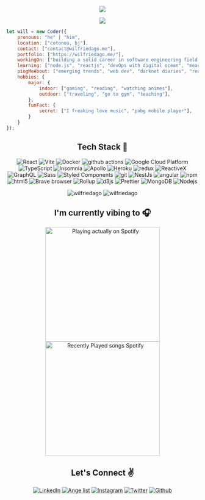 <p align="center">
 <img src="https://github.com/wilfriedago/wilfriedago/blob/main/assets/1.png" /> </p>
<p align="center"><img src="https://github.com/wilfriedago/wilfriedago/blob/main/assets/separator.gif"/></p>

```javascript
let will = new Coder({
    pronouns: "he" | "him",
    location: ["cotonou, bj"],
    contact: ["contact@wilfriedago.me"],
    portfolio: ["https://wilfriedago.me/"],
    workingOn: ["building a solid career in software engineering field here in my country..."],
    learning: ["node.js", "reactjs", "devOps with digital ocean", "mearn stack", "gsap.js", "java", "web accesibility"],
    pingMeAbout: ["emerging trends", "web dev", "darknet diaries", "reactjs", "tech", "crypto","nft", "music"],
    hobbies: {
        major: {
            indoor: ["gaming", "reading", "watching animes"],
            outdoor: ["traveling", "go to gym", "teaching"],
        },
        funFact: {
            secret: ["I freaking love music", "pubg mobile player"],
        }
    }
});
```
<h2 align="center">Tech Stack 🤖</h2>
<p align="center">
  <img alt="React" src="https://img.shields.io/badge/-React-45b8d8?style=flat-square&logo=react&logoColor=white" />
  <img alt="Vite" src="https://img.shields.io/badge/-Webpack-8DD6F9?style=flat-square&logo=webpack&logoColor=white" /> 
  <img alt="Docker" src="https://img.shields.io/badge/-Docker-46a2f1?style=flat-square&logo=docker&logoColor=white" />
  <img alt="github actions" src="https://img.shields.io/badge/-Github_Actions-2088FF?style=flat-square&logo=github-actions&logoColor=white" />
  <img alt="Google Cloud Platform" src="https://img.shields.io/badge/-Google_Cloud_Platform-1a73e8?style=flat-square&logo=google-cloud&logoColor=white" />
  <img alt="TypeScript" src="https://img.shields.io/badge/-TypeScript-007ACC?style=flat-square&logo=typescript&logoColor=white" />
  <img alt="Insomnia" src="https://img.shields.io/badge/-Insomnia-5849BE?style=flat-square&logo=insomnia&logoColor=white" />
  <img alt="Apollo" src="https://img.shields.io/badge/-Apollo%20GraphQL-311C87?style=flat-square&logo=apollo-graphql&logoColor=white" />
  <img alt="Heroku" src="https://img.shields.io/badge/-Heroku-430098?style=flat-square&logo=heroku&logoColor=white" />
  <img alt="redux" src="https://img.shields.io/badge/-Redux-764ABC?style=flat-square&logo=redux&logoColor=white" />
  <img alt="ReactiveX" src="https://img.shields.io/badge/-RxJs-B7178C?style=flat-square&logo=reactivex&logoColor=white" />
  <img alt="GraphQL" src="https://img.shields.io/badge/-GraphQL-E10098?style=flat-square&logo=graphql&logoColor=white" />
  <img alt="Sass" src="https://img.shields.io/badge/-Sass-CC6699?style=flat-square&logo=sass&logoColor=white" />
  <img alt="Styled Components" src="https://img.shields.io/badge/-Styled_Components-db7092?style=flat-square&logo=styled-components&logoColor=white" />
  <img alt="git" src="https://img.shields.io/badge/-Git-F05032?style=flat-square&logo=git&logoColor=white" />
  <img alt="NestJs" src="https://img.shields.io/badge/-NestJs-ea2845?style=flat-square&logo=nestjs&logoColor=white" />
  <img alt="angular" src="https://img.shields.io/badge/-Angular-DD0031?style=flat-square&logo=angular&logoColor=white" />
  <img alt="npm" src="https://img.shields.io/badge/-NPM-CB3837?style=flat-square&logo=npm&logoColor=white" />
  <img alt="html5" src="https://img.shields.io/badge/-HTML5-E34F26?style=flat-square&logo=html5&logoColor=white" />
  <img alt="Brave browser" src="https://img.shields.io/badge/-Brave_Browser-FB542B?style=flat-square&logo=brave&logoColor=white" />
  <img alt="Rollup" src="https://img.shields.io/badge/-Rollup-EC4A3F?style=flat-square&logo=rollup.js&logoColor=white" />
  <img alt="d3js" src="https://img.shields.io/badge/-D3.js-F9A03C?style=flat-square&logo=d3.js&logoColor=white" />
  <img alt="Prettier" src="https://img.shields.io/badge/-Prettier-F7B93E?style=flat-square&logo=prettier&logoColor=white" />
  <img alt="MongoDB" src="https://img.shields.io/badge/-MongoDB-13aa52?style=flat-square&logo=mongodb&logoColor=white" />
  <img alt="Nodejs" src="https://img.shields.io/badge/-Nodejs-43853d?style=flat-square&logo=Node.js&logoColor=white" />
</p>

<p align="center" height='130px'> 
    <img src="https://github-readme-stats.vercel.app/api?username=wilfriedago&show_icons=true&hide_title=true&theme=radical&count_private=true" alt="wilfriedago"/> 
    <img src="https://github-readme-stats.vercel.app/api/top-langs/?username=wilfriedago&layout=compact&show_icons=true&theme=radical&hide_title=true" alt="wilfriedago"/>
</p>
<h2 align="center">I'm currently vibing to 🎧</h2>
<p align="center">
<img src="https://spotify-github-profile.vercel.app/api/view?uid=313vfnqqtujewg7wopvoz4aplizy&cover_image=true&theme=default" alt="Playing actually on Spotify" height="300px"/>
<img src="https://spotify-recently-played-readme.vercel.app/api?user=313vfnqqtujewg7wopvoz4aplizy&cover_image=true&theme=default" alt="Recently Played songs Spotify" height="300px"/>
</p>
<h2 align="center">Let's Connect ✌</h2>
<p align="center">
 <a href="https://www.linkedin.com/in/wilfriedago" target="_blank"><img src="https://img.icons8.com/nolan/50/linkedin.png" alt="LinkedIn"/></a>
 <a href="https://angel.co/u/wilfriedago" target="_blank"><img src="https://img.icons8.com/nolan/50/angelist.png" alt="Ange list"/></a>
 <a href="https://www.instagram.com/wilfriedago_" target="_blank"><img src="https://img.icons8.com/nolan/50/instagram-new.png" alt="Instagram"/></a>
 <a href="https://twitter.com/wilfriedago_" target="_blank"><img src="https://img.icons8.com/nolan/50/twitter.png" alt="Twitter"/></a>
 <a href="https://github.com/wilfriedago" target="_blank"><img src="https://img.icons8.com/nolan/50/github.png" alt="Github"/></a>
</p>
